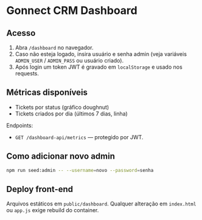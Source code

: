 # Gonnect CRM Dashboard

## Acesso
1. Abra `/dashboard` no navegador.
2. Caso não esteja logado, insira usuário e senha admin (veja variáveis `ADMIN_USER` / `ADMIN_PASS` ou usuário criado).
3. Após login um token JWT é gravado em `localStorage` e usado nos requests.

## Métricas disponíveis
- Tickets por status (gráfico doughnut)
- Tickets criados por dia (últimos 7 dias, linha)

Endpoints:
- `GET /dashboard-api/metrics` — protegido por JWT.

## Como adicionar novo admin
```bash
npm run seed:admin -- --username=novo --password=senha
```

## Deploy front-end
Arquivos estáticos em `public/dashboard`. Qualquer alteração em `index.html` ou `app.js` exige rebuild do container. 